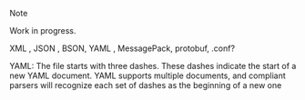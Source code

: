 > [!NOTE]  
> Work in progress.

XML , JSON , BSON, YAML , MessagePack, protobuf, .conf?

YAML:
The file starts with three dashes. These dashes indicate the start of a new YAML document. YAML supports multiple documents, and compliant parsers will recognize each set of dashes as the beginning of a new one
